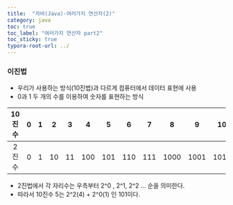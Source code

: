 ```yaml
---
title:  "자바(Java)-여러가지 연산자(2)"
category: java
toc: true
toc_label: "여러가지 연산자 part2"
toc_sticky: true
typora-root-url: ../
---
```






### 이진법

- 우리가 사용하는 방식(10진법)과 다르게 컴퓨터에서 데이터 표현에 사용
- 0과 1 두 개의 수를 이용하여 숫자를 표현하는 방식

| 10진수 |  0   |  1   |  2   |  3   |  4   |  5   |  6   |  7   |  8   |  9   |  10  |
| :----: | :--: | :--: | :--: | :--: | :--: | :--: | :--: | :--: | :--: | :--: | :--: |
| 2진수  |  0   |  1   |  10  |  11  | 100  | 101  | 110  | 111  | 1000 | 1001 | 1010 |

- 2진법에서 각 자리수는 우측부터 2^0 , 2^1, 2^2 ... 순을 의미한다.
- 따라서 10진수 5는 2^2(4) + 2^0(1) 인 101이다.
